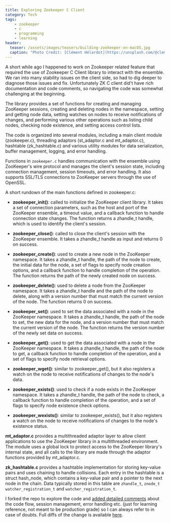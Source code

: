 ```yaml
---
title: Exploring Zookeeper C Client
category: Tech
tags:
    - zookeeper
    - c
    - programming
    - learning
header:
  teaser: /assets/images/teasers/building-zookeeper-on-macOS.jpg
  caption: "Photo Credit: [Clément Hélardot](https://unsplash.com/@clemhlrdt) on [Unsplash](https://unsplash.com/photos/95YRwf6CNw8)"
---
```


A short while ago I happened to work on Zookeeper related feature that required the use of Zookeeper C Client library to interact with the ensemble. We ran into many stability issues on the client side, so had to dig deeper to diagnose those issues and fix. Unfortunately ZK C client did't have rich documentation and code comments, so navigating the code was somewhat challenging at the beginning.

The library provides a set of functions for creating and managing ZooKeeper sessions, creating and deleting nodes in the namespace, setting and getting node data, setting watches on nodes to receive notifications of changes, and performing various other operations such as listing child nodes, checking node existence, and setting access control lists.

The code is organized into several modules, including a main client module (zookeeper.c), threading adaptors (st_adaptor.c and mt_adaptor.c), hashtable (zk_hashtable.c) and various utility modules for data serialization, buffer management, logging, and error handling.

Functions in `zookeeper.c` handles communication with the ensemble using ZooKeeper's wire protocol and manages the client's session state, including connection management, session timeouts, and error handling. It also supports SSL/TLS connections to ZooKeeper servers through the use of OpenSSL.

A short rundown of the main functions defined in zookeeper.c:

- **zookeeper_init()**: called to initialize the ZooKeeper client library. It takes a set of connection parameters, such as the host and port of the ZooKeeper ensemble, a timeout value, and a callback function to handle connection state changes. The function returns a zhandle_t handle, which is used to identify the client's session.

- **zookeeper_close()**: called to close the client's session with the ZooKeeper ensemble. It takes a zhandle_t handle as input and returns 0 on success.

- **zookeeper_create()**: used to create a new node in the ZooKeeper namespace. It takes a zhandle_t handle, the path of the node to create, the initial data for the node, a set of flags to specify node creation options, and a callback function to handle completion of the operation. The function returns the path of the newly created node on success.

- **zookeeper_delete()**: used to delete a node from the ZooKeeper namespace. It takes a zhandle_t handle and the path of the node to delete, along with a version number that must match the current version of the node. The function returns 0 on success.

- **zookeeper_set()**: used to set the data associated with a node in the ZooKeeper namespace. It takes a zhandle_t handle, the path of the node to set, the new data for the node, and a version number that must match the current version of the node. The function returns the version number of the newly set data on success.

- **zookeeper_get()**: used to get the data associated with a node in the ZooKeeper namespace. It takes a zhandle_t handle, the path of the node to get, a callback function to handle completion of the operation, and a set of flags to specify node retrieval options.

- **zookeeper_wget()**: similar to zookeeper_get(), but it also registers a watch on the node to receive notifications of changes to the node's data.

- **zookeeper_exists()**: used to check if a node exists in the ZooKeeper namespace. It takes a zhandle_t handle, the path of the node to check, a callback function to handle completion of the operation, and a set of flags to specify node existence check options.

- **zookeeper_wexists()**: similar to zookeeper_exists(), but it also registers a watch on the node to receive notifications of changes to the node's existence status.

**mt_adaptor.c** provides a multithreaded adaptor layer to allow client applications to use the ZooKeeper library in a multithreaded environment. The module uses a global lock to protect access to the ZooKeeper library's internal state, and all calls to the library are made through the adaptor functions provided by mt_adaptor.c.

**zk_hashtable.c** provides a hashtable implementation for storing key-value pairs and uses chaining to handle collisions. Each entry in the hashtable is a struct hash_node, which contains a key-value pair and a pointer to the next node in the chain. Data typically stored in this table are `zhandle_t`, `znode_t` `watcher_registration_t` and `watcher_registration_t`.

I forked the repo to explore the code and [added detailed comments](https://github.com/deepns/zookeeper/blob/addl-comments/) about the code flow, session management, error handling etc. (just for learning reference, not meant to be production grade) so I can always refer to in case of doubts. Full diffs of the change is available [here](https://github.com/apache/zookeeper/compare/master...deepns:zookeeper:addl-comments).
